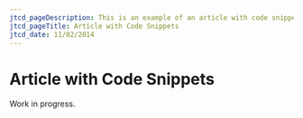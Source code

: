 ```yaml
---
jtcd_pageDescription: This is an example of an article with code snippets.
jtcd_pageTitle: Article with Code Snippets
jtcd_date: 11/02/2014
---
```


# Article with Code Snippets
Work in progress.